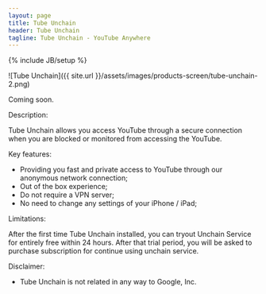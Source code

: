 ```yaml
---
layout: page
title: Tube Unchain
header: Tube Unchain
tagline: Tube Unchain - YouTube Anywhere
---
```

{% include JB/setup %}

![Tube Unchain]({{ site.url }}/assets/images/products-screen/tube-unchain-2.png)

Coming soon.

Description:

Tube Unchain allows you access YouTube through a secure connection when you are blocked or monitored from accessing the YouTube. 

Key features: 

- Providing you fast and private access to YouTube through our anonymous network connection; 
- Out of the box experience; 
- Do not require a VPN server; 
- No need to change any settings of your iPhone / iPad; 

Limitations: 

After the first time Tube Unchain installed, you can tryout Unchain Service for entirely free within 24 hours. After that trial period, you will be asked to purchase subscription for continue using unchain service. 

Disclaimer: 
- Tube Unchain is not related in any way to Google, Inc.



